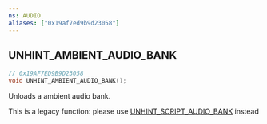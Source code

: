 ```yaml
---
ns: AUDIO
aliases: ["0x19af7ed9b9d23058"]
---
```

## UNHINT_AMBIENT_AUDIO_BANK

```c
// 0x19AF7ED9B9D23058
void UNHINT_AMBIENT_AUDIO_BANK();
```

Unloads a ambient audio bank.

This is a legacy function: please use [UNHINT_SCRIPT_AUDIO_BANK](#_0x9AC92EED5E4793AB) instead

